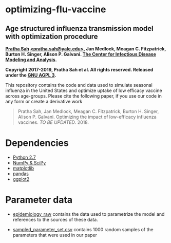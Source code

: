 # optimizing-flu-vaccine

## Age structured influenza transmission model with optimization procedure

**[Pratha Sah](https://prathasah.github.io/)
[\<pratha.sah@yale.edu\>](mailto:pratha.sah@yale.edu),
 Jan Medlock, Meagan C. Fitzpatrick, Burton H. Singer, Alison P. Galvani.
[The Center for Infectious Disease Modeling and Analysis](http://cidma.yale.edu/).**

**Copyright 2017-2019, Pratha Sah et al. All rights reserved.
Released under the [GNU AGPL 3](LICENSE).**

This repository contains the code and data used to simulate seasonal influenza in the United States and
optimize uptake of low efficacy vaccine across age-groups. Please cite the following paper, if you use our code in any
form or create a derivative work
> Pratha Sah, Jan Medlock, Meagan C. Fitzpatrick, Burton H. Singer, Alison P. Galvani.
> Optimizing the impact of low-efficacy influenza vaccines.
>  *TO BE UPDATED*. 2018.


Dependencies
===============================================
* [Python 2.7](http://python.org/)
* [NumPy & SciPy](http://www.scipy.org/)
* [matplotlib](http://matplotlib.org/)
* [pandas](http://pandas.pydata.org/)
* [ggplot2](http://ggplot2.org/)

Parameter data
===============================================

* [epidemiology_raw](epidemiology_raw) contains the data used to
  parametrize the model and references to the sources of these data.

* [sampled_parameter_set.csv](sampled_parameter_set.csv) contains 1000 random samples of the parameters that were used in our paper

